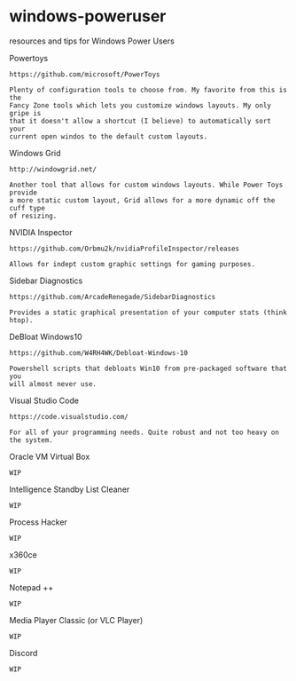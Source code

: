 # windows-poweruser
resources and tips for Windows Power Users


Powertoys

    https://github.com/microsoft/PowerToys
    
    Plenty of configuration tools to choose from. My favorite from this is the
    Fancy Zone tools which lets you customize windows layouts. My only gripe is
    that it doesn't allow a shortcut (I believe) to automatically sort your
    current open windos to the default custom layouts.

Windows Grid

    http://windowgrid.net/
    
    Another tool that allows for custom windows layouts. While Power Toys provide
    a more static custom layout, Grid allows for a more dynamic off the cuff type
    of resizing.
    
NVIDIA Inspector

    https://github.com/Orbmu2k/nvidiaProfileInspector/releases
    
    Allows for indept custom graphic settings for gaming purposes.
    
Sidebar Diagnostics

    https://github.com/ArcadeRenegade/SidebarDiagnostics
    
    Provides a static graphical presentation of your computer stats (think htop).
    
DeBloat Windows10

    https://github.com/W4RH4WK/Debloat-Windows-10
    
    Powershell scripts that debloats Win10 from pre-packaged software that you
    will almost never use.
  
Visual Studio Code

    https://code.visualstudio.com/
    
    For all of your programming needs. Quite robust and not too heavy on the system.

Oracle VM Virtual Box

    WIP
    
Intelligence Standby List Cleaner
    
    WIP

Process Hacker

    WIP
    
x360ce
    
    WIP
    
Notepad ++

    WIP

Media Player Classic (or VLC Player)

    WIP

Discord

    WIP
